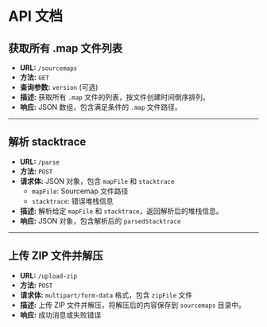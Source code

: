 # API 文档

## 获取所有 .map 文件列表

- **URL:** `/sourcemaps`
- **方法:** `GET`
- **查询参数:** `version` (可选)
- **描述:** 获取所有 `.map` 文件的列表，按文件创建时间倒序排列。
- **响应:** JSON 数组，包含满足条件的 `.map` 文件路径。

---

## 解析 stacktrace

- **URL:** `/parse`
- **方法:** `POST`
- **请求体:** JSON 对象，包含 `mapFile` 和 `stacktrace`
    - `mapFile`: Sourcemap 文件路径
    - `stacktrace`: 错误堆栈信息
- **描述:** 解析给定 `mapFile` 和 `stacktrace`，返回解析后的堆栈信息。
- **响应:** JSON 对象，包含解析后的 `parsedStacktrace`

---

## 上传 ZIP 文件并解压

- **URL:** `/upload-zip`
- **方法:** `POST`
- **请求体:** `multipart/form-data` 格式，包含 `zipFile` 文件
- **描述:** 上传 ZIP 文件并解压，将解压后的内容保存到 `sourcemaps` 目录中。
- **响应:** 成功消息或失败错误